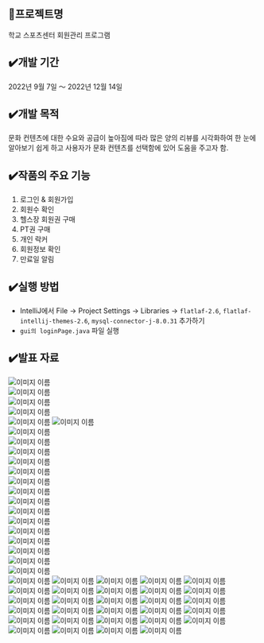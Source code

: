 :pushpin:프로젝트명
------------
학교 스포츠센터 회원관리 프로그램

:heavy_check_mark:개발 기간
-------------
2022년 9월 7일 ～ 2022년 12월 14일

:heavy_check_mark:개발 목적
-----------------
문화 컨텐츠에 대한 수요와 공급이 높아짐에 따라 많은 양의 리뷰를 시각화하여 한 눈에 알아보기 쉽게 하고 사용자가 문화 컨텐츠를 선택함에 있어 도움을 주고자 함.


:heavy_check_mark:작품의 주요 기능
----------------
1. 로그인 & 회원가입
2. 회원수 확인
3.  헬스장 회원권 구매
4. PT권 구매
5. 개인 락커
6. 회원정보 확인
7. 만료일 알림


:heavy_check_mark:실행 방법
------------
- IntelliJ에서 File -> Project Settings -> Libraries -> ``flatlaf-2.6``, ``flatlaf-intellij-themes-2.6``, ``mysql-connector-j-8.0.31`` 추가하기
- ``gui의 loginPage.java`` 파일 실행

:heavy_check_mark:발표 자료
-----------
![이미지 이름](./기타파일/ppt/슬라이드1.PNG)    
![이미지 이름](./기타파일/ppt/슬라이드2.PNG)  
![이미지 이름](./기타파일/ppt/슬라이드3.PNG)  
![이미지 이름](./기타파일/ppt/슬라이드4.PNG)  
![이미지 이름](./기타파일/ppt/슬라이드5.PNG)
![이미지 이름](./기타파일/ppt/슬라이드6.PNG)  
![이미지 이름](./기타파일/ppt/슬라이드7.PNG)  
![이미지 이름](./기타파일/ppt/슬라이드8.PNG)  
![이미지 이름](./기타파일/ppt/슬라이드9.PNG)  
![이미지 이름](./기타파일/ppt/슬라이드10.PNG)  
![이미지 이름](./기타파일/ppt/슬라이드11.PNG)  
![이미지 이름](./기타파일/ppt/슬라이드12.PNG)  
![이미지 이름](./기타파일/ppt/슬라이드13.PNG)  
![이미지 이름](./기타파일/ppt/슬라이드14.PNG)  
![이미지 이름](./기타파일/ppt/슬라이드15.PNG)  
![이미지 이름](./기타파일/ppt/슬라이드16.PNG)  
![이미지 이름](./기타파일/ppt/슬라이드17.PNG)  
![이미지 이름](./기타파일/ppt/슬라이드18.PNG)  
![이미지 이름](./기타파일/ppt/슬라이드19.PNG)  
![이미지 이름](./기타파일/ppt/슬라이드20.PNG)  
![이미지 이름](./기타파일/ppt/슬라이드21.PNG)  
![이미지 이름](./기타파일/ppt/슬라이드22.PNG)
![이미지 이름](./기타파일/ppt/슬라이드23.PNG)
![이미지 이름](./기타파일/ppt/슬라이드24.PNG)
![이미지 이름](./기타파일/ppt/슬라이드25.PNG)
![이미지 이름](./기타파일/ppt/슬라이드26.PNG)
![이미지 이름](./기타파일/ppt/슬라이드27.PNG)
![이미지 이름](./기타파일/ppt/슬라이드28.PNG)
![이미지 이름](./기타파일/ppt/슬라이드29.PNG)
![이미지 이름](./기타파일/ppt/슬라이드30.PNG)
![이미지 이름](./기타파일/ppt/슬라이드31.PNG)
![이미지 이름](./기타파일/ppt/슬라이드32.PNG)
![이미지 이름](./기타파일/ppt/슬라이드33.PNG)
![이미지 이름](./기타파일/ppt/슬라이드34.PNG)
![이미지 이름](./기타파일/ppt/슬라이드35.PNG)
![이미지 이름](./기타파일/ppt/슬라이드36.PNG)
![이미지 이름](./기타파일/ppt/슬라이드37.PNG)
![이미지 이름](./기타파일/ppt/슬라이드38.PNG)
![이미지 이름](./기타파일/ppt/슬라이드39.PNG)
![이미지 이름](./기타파일/ppt/슬라이드40.PNG)
![이미지 이름](./기타파일/ppt/슬라이드41.PNG)
![이미지 이름](./기타파일/ppt/슬라이드42.PNG)
![이미지 이름](./기타파일/ppt/슬라이드43.PNG)
![이미지 이름](./기타파일/ppt/슬라이드44.PNG)
![이미지 이름](./기타파일/ppt/슬라이드45.PNG)
![이미지 이름](./기타파일/ppt/슬라이드46.PNG)
![이미지 이름](./기타파일/ppt/슬라이드47.PNG)
![이미지 이름](./기타파일/ppt/슬라이드48.PNG)
![이미지 이름](./기타파일/ppt/슬라이드49.PNG)
![이미지 이름](./기타파일/ppt/슬라이드50.PNG)


